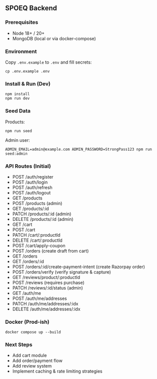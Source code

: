 ## SPOEQ Backend

### Prerequisites
- Node 18+ / 20+
- MongoDB (local or via docker-compose)

### Environment
Copy `.env.example` to `.env` and fill secrets:
```
cp .env.example .env
```

### Install & Run (Dev)
```
npm install
npm run dev
```

### Seed Data
Products:
```
npm run seed
```
Admin user:
```
ADMIN_EMAIL=admin@example.com ADMIN_PASSWORD=StrongPass123 npm run seed:admin
```

### API Routes (Initial)
- POST /auth/register
- POST /auth/login
- POST /auth/refresh
- POST /auth/logout
- GET /products
- POST /products (admin)
- GET /products/:id
- PATCH /products/:id (admin)
- DELETE /products/:id (admin)
- GET /cart
- POST /cart
- PATCH /cart/:productId
- DELETE /cart/:productId
- POST /cart/apply-coupon
- POST /orders (create draft from cart)
- GET /orders
- GET /orders/:id
- POST /orders/:id/create-payment-intent (create Razorpay order)
- POST /orders/verify (verify signature & capture)
- GET /reviews/product/:productId
- POST /reviews (requires purchase)
- PATCH /reviews/:id/status (admin)
- GET /auth/me
- POST /auth/me/addresses
- PATCH /auth/me/addresses/:idx
- DELETE /auth/me/addresses/:idx

### Docker (Prod-ish)
```
docker compose up --build
```

### Next Steps
- Add cart module
- Add order/payment flow
- Add review system
- Implement caching & rate limiting strategies
